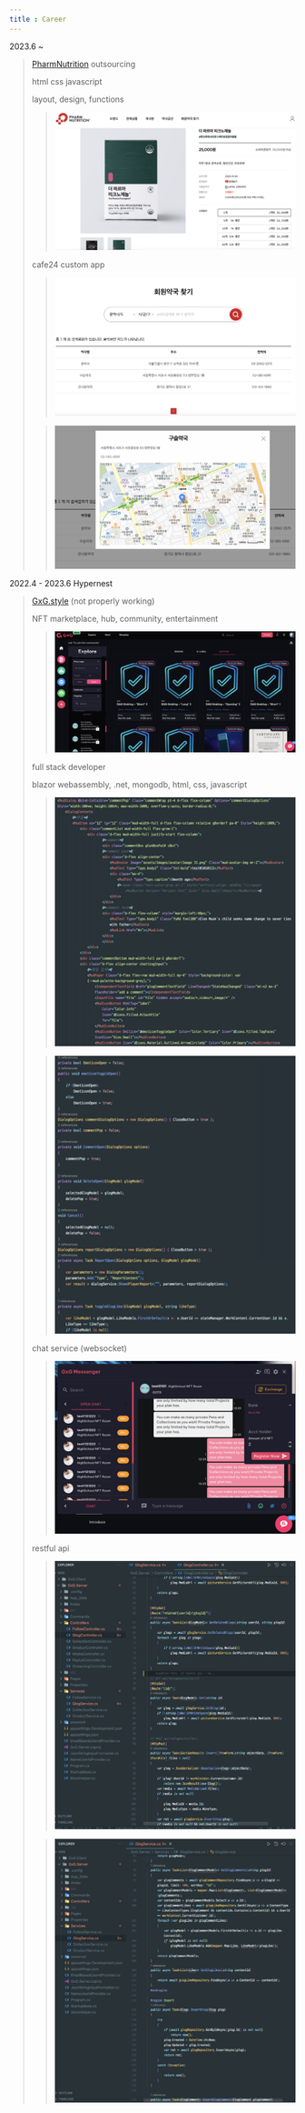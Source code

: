 ```yaml
---
title : Career
---
```


2023.6 ~

> [PharmNutrition](https://jj447933.cafe24.com/) outsourcing
>
> html css javascript
>
> layout, design, functions
>
> > ![i](../assets/career/pharm_nutrition/product.png)
>
> cafe24 custom app
>
> > ![i](../assets/career/pharm_nutrition/map2.png)
>
> > ![i](../assets/career/pharm_nutrition/map.png)

2022.4 - 2023.6 Hypernest

> [GxG.style](https://gxg.style) (not properly working)
>
> NFT marketplace, hub, community, entertainment
>
> > ![i](/assets/career/hypernest/nft.png)
>
> full stack developer
>
> blazor webassembly, .net, mongodb, html, css, javascript
>
> > ![i](/assets/career/hypernest/razor.png)
>
> > ![i](/assets/career/hypernest/frontend.png)
>
> chat service (websocket)
>
> > ![i](/assets/career/hypernest/chat.png)
>
> restful api
> > ![i](/assets/career/hypernest/api_controller.png)
>
> > ![i](/assets/career/hypernest/api.png)
